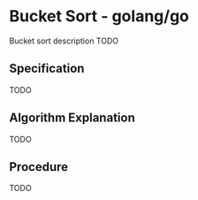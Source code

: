 # Bucket Sort - golang/go

Bucket sort description TODO

## Specification

TODO

## Algorithm Explanation

TODO

## Procedure

TODO